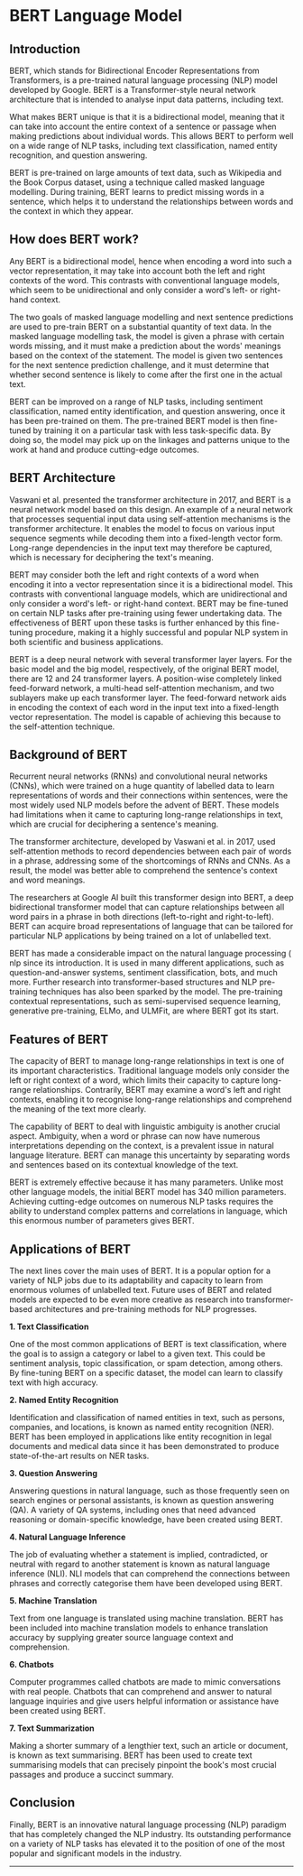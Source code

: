 # BERT Language Model
Introduction
------------

BERT, which stands for Bidirectional Encoder Representations from Transformers, is a pre-trained natural language processing (NLP) model developed by Google. BERT is a Transformer-style neural network architecture that is intended to analyse input data patterns, including text.

What makes BERT unique is that it is a bidirectional model, meaning that it can take into account the entire context of a sentence or passage when making predictions about individual words. This allows BERT to perform well on a wide range of NLP tasks, including text classification, named entity recognition, and question answering.

BERT is pre-trained on large amounts of text data, such as Wikipedia and the Book Corpus dataset, using a technique called masked language modelling. During training, BERT learns to predict missing words in a sentence, which helps it to understand the relationships between words and the context in which they appear.

How does BERT work?
-------------------

Any BERT is a bidirectional model, hence when encoding a word into such a vector representation, it may take into account both the left and right contexts of the word. This contrasts with conventional language models, which seem to be unidirectional and only consider a word's left- or right-hand context.

The two goals of masked language modelling and next sentence predictions are used to pre-train BERT on a substantial quantity of text data. In the masked language modelling task, the model is given a phrase with certain words missing, and it must make a prediction about the words' meanings based on the context of the statement. The model is given two sentences for the next sentence prediction challenge, and it must determine that whether second sentence is likely to come after the first one in the actual text.

BERT can be improved on a range of NLP tasks, including sentiment classification, named entity identification, and question answering, once it has been pre-trained on them. The pre-trained BERT model is then fine-tuned by training it on a particular task with less task-specific data. By doing so, the model may pick up on the linkages and patterns unique to the work at hand and produce cutting-edge outcomes.

BERT Architecture
-----------------

Vaswani et al. presented the transformer architecture in 2017, and BERT is a neural network model based on this design. An example of a neural network that processes sequential input data using self-attention mechanisms is the transformer architecture. It enables the model to focus on various input sequence segments while decoding them into a fixed-length vector form. Long-range dependencies in the input text may therefore be captured, which is necessary for deciphering the text's meaning.

BERT may consider both the left and right contexts of a word when encoding it into a vector representation since it is a bidirectional model. This contrasts with conventional language models, which are unidirectional and only consider a word's left- or right-hand context. BERT may be fine-tuned on certain NLP tasks after pre-training using fewer undertaking data. The effectiveness of BERT upon these tasks is further enhanced by this fine-tuning procedure, making it a highly successful and popular NLP system in both scientific and business applications.

BERT is a deep neural network with several transformer layer layers. For the basic model and the big model, respectively, of the original BERT model, there are 12 and 24 transformer layers. A position-wise completely linked feed-forward network, a multi-head self-attention mechanism, and two sublayers make up each transformer layer. The feed-forward network aids in encoding the context of each word in the input text into a fixed-length vector representation. The model is capable of achieving this because to the self-attention technique.

Background of BERT
------------------

Recurrent neural networks (RNNs) and convolutional neural networks (CNNs), which were trained on a huge quantity of labelled data to learn representations of words and their connections within sentences, were the most widely used NLP models before the advent of BERT. These models had limitations when it came to capturing long-range relationships in text, which are crucial for deciphering a sentence's meaning.

The transformer architecture, developed by Vaswani et al. in 2017, used self-attention methods to record dependencies between each pair of words in a phrase, addressing some of the shortcomings of RNNs and CNNs. As a result, the model was better able to comprehend the sentence's context and word meanings.

The researchers at Google AI built this transformer design into BERT, a deep bidirectional transformer model that can capture relationships between all word pairs in a phrase in both directions (left-to-right and right-to-left). BERT can acquire broad representations of language that can be tailored for particular NLP applications by being trained on a lot of unlabelled text.

BERT has made a considerable impact on the natural language processing ( nlp since its introduction. It is used in many different applications, such as question-and-answer systems, sentiment classification, bots, and much more. Further research into transformer-based structures and NLP pre-training techniques has also been sparked by the model. The pre-training contextual representations, such as semi-supervised sequence learning, generative pre-training, ELMo, and ULMFit, are where BERT got its start.

Features of BERT
----------------

The capacity of BERT to manage long-range relationships in text is one of its important characteristics. Traditional language models only consider the left or right context of a word, which limits their capacity to capture long-range relationships. Contrarily, BERT may examine a word's left and right contexts, enabling it to recognise long-range relationships and comprehend the meaning of the text more clearly.

The capability of BERT to deal with linguistic ambiguity is another crucial aspect. Ambiguity, when a word or phrase can now have numerous interpretations depending on the context, is a prevalent issue in natural language literature. BERT can manage this uncertainty by separating words and sentences based on its contextual knowledge of the text.

BERT is extremely effective because it has many parameters. Unlike most other language models, the initial BERT model has 340 million parameters. Achieving cutting-edge outcomes on numerous NLP tasks requires the ability to understand complex patterns and correlations in language, which this enormous number of parameters gives BERT.

Applications of BERT
--------------------

The next lines cover the main uses of BERT. It is a popular option for a variety of NLP jobs due to its adaptability and capacity to learn from enormous volumes of unlabelled text. Future uses of BERT and related models are expected to be even more creative as research into transformer-based architectures and pre-training methods for NLP progresses.

**1\. Text Classification**

One of the most common applications of BERT is text classification, where the goal is to assign a category or label to a given text. This could be sentiment analysis, topic classification, or spam detection, among others. By fine-tuning BERT on a specific dataset, the model can learn to classify text with high accuracy.

**2\. Named Entity Recognition**

Identification and classification of named entities in text, such as persons, companies, and locations, is known as named entity recognition (NER). BERT has been employed in applications like entity recognition in legal documents and medical data since it has been demonstrated to produce state-of-the-art results on NER tasks.

**3\. Question Answering**

Answering questions in natural language, such as those frequently seen on search engines or personal assistants, is known as question answering (QA). A variety of QA systems, including ones that need advanced reasoning or domain-specific knowledge, have been created using BERT.

**4\. Natural Language Inference**

The job of evaluating whether a statement is implied, contradicted, or neutral with regard to another statement is known as natural language inference (NLI). NLI models that can comprehend the connections between phrases and correctly categorise them have been developed using BERT.

**5\. Machine Translation**

Text from one language is translated using machine translation. BERT has been included into machine translation models to enhance translation accuracy by supplying greater source language context and comprehension.

**6\. Chatbots**

Computer programmes called chatbots are made to mimic conversations with real people. Chatbots that can comprehend and answer to natural language inquiries and give users helpful information or assistance have been created using BERT.

**7\. Text Summarization**

Making a shorter summary of a lengthier text, such an article or document, is known as text summarising. BERT has been used to create text summarising models that can precisely pinpoint the book's most crucial passages and produce a succinct summary.

Conclusion
----------

Finally, BERT is an innovative natural language processing (NLP) paradigm that has completely changed the NLP industry. Its outstanding performance on a variety of NLP tasks has elevated it to the position of one of the most popular and significant models in the industry.

* * *